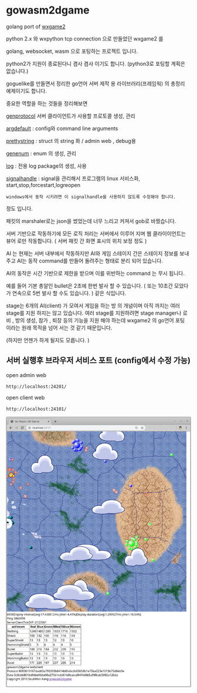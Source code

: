 # gowasm2dgame

golang port of [wxgame2](https://github.com/kasworld/wxgame2)

python 2.x 와 wxpython tcp connection 으로 만들었던 wxgame2 를 

golang, websocket, wasm 으로 포팅하는 프로젝트 입니다. 

python2가 지원이 종료된다니 겸사 겸사 이기도 합니다. (python3로 포팅할 계획은 없습니다.)

goguelike를 만들면서 정리한 go언어 서버 제작 용 라이브러리(프레임웍) 의 총정리 예제이기도 합니다.

중요한 역할을 하는 것들을 정리해보면

[genprotocol](https://github.com/kasworld/genprotocol) 서버 클라이언트가 사용할 프로토콜 생성, 관리 

[argdefault](https://github.com/kasworld/argdefault) : config와 command line arguments 

[prettystring](https://github.com/kasworld/prettystring) : struct 의 string 화 / admin web , debug용 

[genenum](https://github.com/kasworld/genenum) : enum 의 생성, 관리 

[log](https://github.com/kasworld/log) : 전용 log package의 생성, 사용 

[signalhandle](https://github.com/kasworld/signalhandle) : signal을 관리해서 프로그램의 linux 서비스화, start,stop,forcestart,logreopen

    windows에서 동작 시키려면 이 signalhandle을 사용하지 않도록 수정해야 합니다. 

정도 입니다. 

패킷의 marshaler로는 json을 썼었는데 너무 느리고 커져서  gob로 바꿨습니다. 

서버 기반으로 작동하기에 모든 로직 처리는 서버에서 이루어 지며 
웹 클라이이언트는 뷰어 로만 작동합니다. ( 서버 패킷 간 화면 표시의 위치 보정 정도 )

AI 는 현재는 서버 내부에서 작동하지만 
AI와 게임 스테이지 간은 스테이지 정보를 보내주고 AI는 동작 command를 만들어 돌려주는 형태로 분리 되어 있습니다. 

AI의 동작은 시간 기반으로 제한을 받으며 이를 위반하는 command 는 무시 됩니다. 

예를 들어 기본 총알인 bullet은 2초에 한번 발사 할 수 있습니다. ( 또는 10초간 모았다가 연속으로 5번 발사 할 수도 있습니다. )
같은 식입니다. 

stage는 6개의 AI(client) 가 모여서 게임을 하는 방 의 개념이며 아직 까지는 여러 stage를 지원 하지는 않고 있습니다. 
여러 stage를 지원하려면 stage manager나 로비 , 방의 생성, 참가 , 퇴장 등의 기능을 지원 해야 하는데 
wxgame2 의 go언어 포팅 이라는 원래 목적을 넘어 서는 것 같기 때문입니다. 

(하지만 언젠가 하게 될지도 모릅니다. )

## 서버 실행후 브라우저 서비스 포트 (config에서 수정 가능)

open admin web

    http://localhost:24201/

open client web
    
    http://localhost:24101/

![screenshot](gowasm2dgame.png)